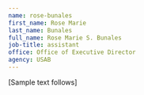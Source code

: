 ```yaml
---
name: rose-bunales
first_name: Rose Marie
last_name: Bunales
full_name: Rose Marie S. Bunales
job-title: assistant
office: Office of Executive Director
agency: USAB
---
```

[Sample text follows] 
